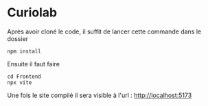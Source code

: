 # Curiolab

Après avoir cloné le code, il suffit de lancer cette commande dans le dossier

```shell
npm install
```
Ensuite il faut faire

```shell
cd Frontend
npx vite
```

Une fois le site compilé il sera visible à l'url : <http://localhost:5173>